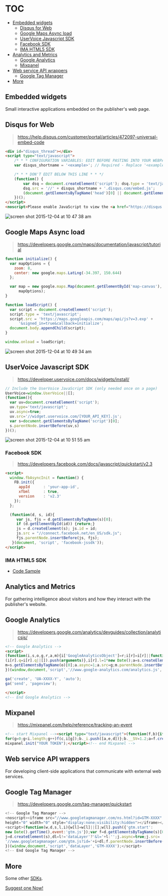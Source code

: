# TOC
* [Embedded widgets](#embedded-widgets)
  * [Disqus for Web](#disqus-for-web)
  * [Google Maps Async load](#google-maps-async-load)
  * [UserVoice Javascript SDK](#uservoice-javascript-sdk)
  * [Facebook SDK](#facebook-sdk)
  * [IMA HTML5 SDK](#ima-html5-sdk)
* [Analytics and Metrics](#analytics-and-metrics)
  * [Google Analytics](#google-analytics) 
  * [Mixpanel](#mixpanel)
* [Web service API wrappers](#web-service-api-wrappers)
  * [Google Tag Manager](#google-tag-manager)
* [More](#more)

## Embedded widgets

Small interactive applications embedded on the publisher's web page.

## Disqus for Web

> https://help.disqus.com/customer/portal/articles/472097-universal-embed-code

```html
<div id="disqus_thread"></div>
<script type="text/javascript">
    /* * * CONFIGURATION VARIABLES: EDIT BEFORE PASTING INTO YOUR WEBPAGE * * */
    var disqus_shortname = '<example>'; // Required - Replace '<example>' with your forum shortname

    /* * * DON'T EDIT BELOW THIS LINE * * */
    (function() {
        var dsq = document.createElement('script'); dsq.type = 'text/javascript'; dsq.async = true;
        dsq.src = '//' + disqus_shortname + '.disqus.com/embed.js';
        (document.getElementsByTagName('head')[0] || document.getElementsByTagName('body')[0]).appendChild(dsq);
    })();
</script>
<noscript>Please enable JavaScript to view the <a href="https://disqus.com/?ref_noscript">comments powered by Disqus.</a></noscript>
```

![screen shot 2015-12-04 at 10 47 38 am](https://cloud.githubusercontent.com/assets/2560096/11580590/f679d9b6-9a73-11e5-9e0c-2c7f2b88f506.png)

## Google Maps Async load

> https://developers.google.com/maps/documentation/javascript/tutorial

```js
function initialize() {
  var mapOptions = {
    zoom: 8,
    center: new google.maps.LatLng(-34.397, 150.644)
  };

  var map = new google.maps.Map(document.getElementById('map-canvas'),
      mapOptions);
}

function loadScript() {
  var script = document.createElement('script');
  script.type = 'text/javascript';
  script.src = 'https://maps.googleapis.com/maps/api/js?v=3.exp' +
      '&signed_in=true&callback=initialize';
  document.body.appendChild(script);
}

window.onload = loadScript;
```

![screen shot 2015-12-04 at 10 49 34 am](https://cloud.githubusercontent.com/assets/2560096/11580606/18879732-9a74-11e5-81a6-849f068e602d.png)

## UserVoice Javascript SDK

> https://developer.uservoice.com/docs/widgets/install/

```js
// Include the UserVoice JavaScript SDK (only needed once on a page)
UserVoice=window.UserVoice||[];
(function(){
  var uv=document.createElement('script');
  uv.type='text/javascript';
  uv.async=true;
  uv.src='//widget.uservoice.com/[YOUR_API_KEY].js';
  var s=document.getElementsByTagName('script')[0];
  s.parentNode.insertBefore(uv,s)
})();
```

![screen shot 2015-12-04 at 10 51 55 am](https://cloud.githubusercontent.com/assets/2560096/11580647/6163734a-9a74-11e5-82b7-2c6858aef1bd.png)

### Facebook SDK

> https://developers.facebook.com/docs/javascript/quickstart/v2.3

```html
<script>
  window.fbAsyncInit = function() {
    FB.init({
      appId      : 'your-app-id',
      xfbml      : true,
      version    : 'v2.3'
    });
  };

  (function(d, s, id){
     var js, fjs = d.getElementsByTagName(s)[0];
     if (d.getElementById(id)) {return;}
     js = d.createElement(s); js.id = id;
     js.src = "//connect.facebook.net/en_US/sdk.js";
     fjs.parentNode.insertBefore(js, fjs);
   }(document, 'script', 'facebook-jssdk'));
</script>
```

### IMA HTML5 SDK

- [Code Sample](https://github.com/googleads/googleads-ima-html5)

## Analytics and Metrics

For gathering intelligence about visitors and how they interact with the publisher's website.

## Google Analytics

> https://developers.google.com/analytics/devguides/collection/analyticsjs/

```html
<!-- Google Analytics -->
<script>
(function(i,s,o,g,r,a,m){i['GoogleAnalyticsObject']=r;i[r]=i[r]||function(){
(i[r].q=i[r].q||[]).push(arguments)},i[r].l=1*new Date();a=s.createElement(o),
m=s.getElementsByTagName(o)[0];a.async=1;a.src=g;m.parentNode.insertBefore(a,m)
})(window,document,'script','//www.google-analytics.com/analytics.js','ga');

ga('create', 'UA-XXXX-Y', 'auto');
ga('send', 'pageview');

</script>
<!-- End Google Analytics -->
```

## Mixpanel

> https://mixpanel.com/help/reference/tracking-an-event

```html
<!-- start Mixpanel --><script type="text/javascript">(function(f,b){if(!b.__SV){var a,e,i,g;window.mixpanel=b;b._i=[];b.init=function(a,e,d){function f(b,h){var a=h.split(".");2==a.length&&(b=b[a[0]],h=a[1]);b[h]=function(){b.push([h].concat(Array.prototype.slice.call(arguments,0)))}}var c=b;"undefined"!==typeof d?c=b[d]=[]:d="mixpanel";c.people=c.people||[];c.toString=function(b){var a="mixpanel";"mixpanel"!==d&&(a+="."+d);b||(a+=" (stub)");return a};c.people.toString=function(){return c.toString(1)+".people (stub)"};i="disable track track_pageview track_links track_forms register register_once alias unregister identify name_tag set_config people.set people.set_once people.increment people.append people.union people.track_charge people.clear_charges people.delete_user".split(" ");
for(g=0;g<i.length;g++)f(c,i[g]);b._i.push([a,e,d])};b.__SV=1.2;a=f.createElement("script");a.type="text/javascript";a.async=!0;a.src="undefined"!==typeof MIXPANEL_CUSTOM_LIB_URL?MIXPANEL_CUSTOM_LIB_URL:"//cdn.mxpnl.com/libs/mixpanel-2-latest.min.js";e=f.getElementsByTagName("script")[0];e.parentNode.insertBefore(a,e)}})(document,window.mixpanel||[]);
mixpanel.init("YOUR TOKEN");</script><!-- end Mixpanel -->
```

## Web service API wrappers

For developing client-side applications that communicate with external web services.

## Google Tag Manager

> https://developers.google.com/tag-manager/quickstart

```js
<!-- Google Tag Manager -->
<noscript><iframe src="//www.googletagmanager.com/ns.html?id=GTM-XXXX"
height="0" width="0" style="display:none;visibility:hidden"></iframe></noscript>
<script>(function(w,d,s,l,i){w[l]=w[l]||[];w[l].push({'gtm.start':
new Date().getTime(),event:'gtm.js'});var f=d.getElementsByTagName(s)[0],
j=d.createElement(s),dl=l!='dataLayer'?'&l='+l:'';j.async=true;j.src=
'//www.googletagmanager.com/gtm.js?id='+i+dl;f.parentNode.insertBefore(j,f);
})(window,document,'script','dataLayer','GTM-XXXX');</script>
<!-- End Google Tag Manager -->
```

## More

Some other [SDKs](https://github.com/vsouza/awesome-ios#sdk).

[Suggest one Now!](https://github.com/huei90/javascript-sdk-design/edit/master/SCOPE.md)
